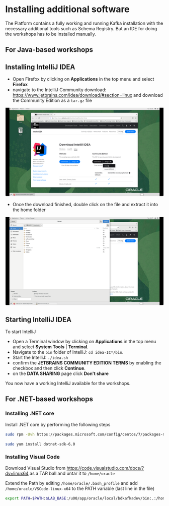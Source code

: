 
# Installing additional software

The Platform contains a fully working and running Kafka installation with the necessary additional tools such as Schema Registry. But an IDE for doing the workshops has to be installed manually. 

## For Java-based workshops

## Installing IntelliJ IDEA

* Open Firefox by clicking on **Applications** in the top menu and select **Firefox** 
* navigate to the IntelliJ Community download: <https://www.jetbrains.com/idea/download/#section=linux> and download the Community Edition as a `tar.gz` file

![](./images/download-intellij.png)

* Once the download finished, double click on the file and extract it into the home folder

![](./images/extract-intellij.png)

## Starting IntelliJ IDEA

To start IntelliJ

* Open a Terminal window by clicking on **Applications** in the top menu and select **System Tools** | **Terminal**.
* Navigate to the `bin` folder of IntelliJ: `cd idea-IC*/bin`.
* Start the IntelliJ: `./idea.sh`
* confirm the **JETBRAINS COMMUNITY EDITION TERMS** by enabling the checkbox and then click **Continue**.
* on the **DATA SHARING** page click **Don't share**

You now have a working IntelliJ available for the workshops.

## For .NET-based workshops

### Installing .NET core

Install .NET core by performing the following steps

```bash
sudo rpm -Uvh https://packages.microsoft.com/config/centos/7/packages-microsoft-prod.rpm
```

```bash
sudo yum install dotnet-sdk-6.0
```

### Installing Visual Code

Download Visual Studio from <https://code.visualstudio.com/docs/?dv=linux64> as a TAR ball and untar it to `/home/oracle`

Extend the Path by editing `/home/oracle/.bash_profile` and add `/home/oracle/VSCode-linux-x64` to the PATH variable (last line in the file)

```bash
export PATH=$PATH:$LAB_BASE:/u00/app/oracle/local/bdkafkadev/bin:.:/home/oracle/VSCode-linux-x64
```

